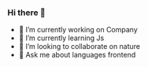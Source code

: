 ### Hi there 👋

- 🔭 I’m currently working on Company
- 🌱 I’m currently learning Js
- 👯 I’m looking to collaborate on nature
- 💬 Ask me about languages frontend
